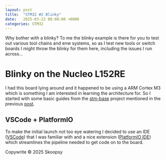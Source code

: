 ```yaml
---
layout: post
title:  "STM32 #2 Blinky"
date:   2025-03-22 00:00:00 +0000
categories: STM32
---
```


Why bother with a blinky? To me the blinky example is there for you to test out various tool chains and enw systems, so as I test new tools or switch boards I might throw the blinky for them here, including the issues I run across...

# Blinky on the Nucleo L152RE 
I had this board lying around and it happened to be using a ARM Cortex M3 which is something I am interested in learning the architecture for. So I started with some basic guides from the [stm-base](https://stm32-base.org/guides/) project mentioned in the previous [post](https://skoopsy.dev/stm32/2025/03/14/STM32-1-getting-started.html).

## VSCode + PlatformIO
To make the initial launch not too eye watering I decided to use an IDE ([VSCode](https://code.visualstudio.com/)) that I was familiar with and a nice extension ([PlatformIO IDE](https://docs.platformio.org/en/latest/integration/ide/vscode.html#installation)) which streamlines the pipeline needed to get code on to the board.




<script src="https://utteranc.es/client.js"
        repo="skoopsy/skoopsy.github.io"
        issue-term="pathname"
        label="blog-embedded1"
        theme="preferred-color-scheme"
        crossorigin="anonymous"
        async>
</script>

Copywrite © 2025 Skoopsy